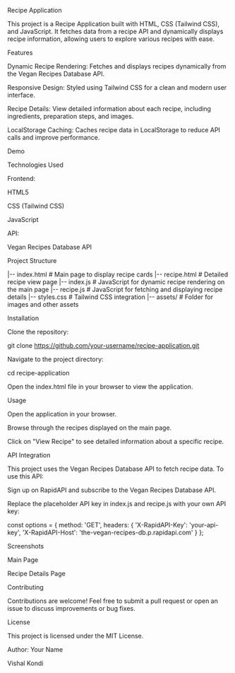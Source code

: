 Recipe Application

This project is a Recipe Application built with HTML, CSS (Tailwind CSS), and JavaScript. It fetches data from a recipe API and dynamically displays recipe information, allowing users to explore various recipes with ease.

Features

Dynamic Recipe Rendering: Fetches and displays recipes dynamically from the Vegan Recipes Database API.

Responsive Design: Styled using Tailwind CSS for a clean and modern user interface.

Recipe Details: View detailed information about each recipe, including ingredients, preparation steps, and images.

LocalStorage Caching: Caches recipe data in LocalStorage to reduce API calls and improve performance.

Demo



Technologies Used

Frontend:

HTML5

CSS (Tailwind CSS)

JavaScript

API:

Vegan Recipes Database API

Project Structure

|-- index.html          # Main page to display recipe cards
|-- recipe.html         # Detailed recipe view page
|-- index.js            # JavaScript for dynamic recipe rendering on the main page
|-- recipe.js           # JavaScript for fetching and displaying recipe details
|-- styles.css          # Tailwind CSS integration
|-- assets/             # Folder for images and other assets

Installation

Clone the repository:

git clone https://github.com/your-username/recipe-application.git

Navigate to the project directory:

cd recipe-application

Open the index.html file in your browser to view the application.

Usage

Open the application in your browser.

Browse through the recipes displayed on the main page.

Click on "View Recipe" to see detailed information about a specific recipe.

API Integration

This project uses the Vegan Recipes Database API to fetch recipe data. To use this API:

Sign up on RapidAPI and subscribe to the Vegan Recipes Database API.

Replace the placeholder API key in index.js and recipe.js with your own API key:

const options = {
    method: 'GET',
    headers: {
        'X-RapidAPI-Key': 'your-api-key',
        'X-RapidAPI-Host': 'the-vegan-recipes-db.p.rapidapi.com'
    }
};

Screenshots

Main Page



Recipe Details Page



Contributing

Contributions are welcome! Feel free to submit a pull request or open an issue to discuss improvements or bug fixes.

License

This project is licensed under the MIT License.

Author: Your Name

Vishal Kondi

